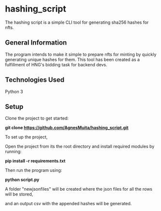 # hashing_script
The hashing script is a simple CLI tool for generating sha256 hashes for nfts. 

## General Information
The program intends to make it simple to prepare nfts for minting by quickly generating unique hashes for them. 
This tool has been created as a fulfillment of HNG's bidding task for backend devs. 

## Technologies Used
Python 3

## Setup
Clone the project to get started: 

**git clone https://github.com/AgnesMuita/hashing_script.git**

To set up the project, 

Open the project from its the root directory and install required modules by running:


**pip install -r requirements.txt**

Then run the program using: 

**python script.py**


A folder "newjsonfiles" will be created where the json files for all the rows will be stored, 

and an output csv with the appended hashes will be generated. 

